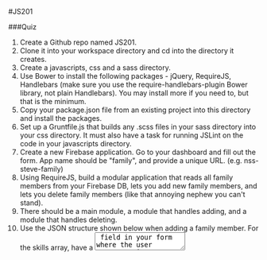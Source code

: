 #JS201

###Quiz
1. Create a Github repo named JS201.
2. Clone it into your workspace directory and cd into the directory it creates.
3. Create a javascripts, css and a sass directory.
4. Use Bower to install the following packages - jQuery, RequireJS, Handlebars (make sure you use the require-handlebars-plugin Bower library, not plain Handlebars). You may install more if you need to, but that is the minimum.
5. Copy your package.json file from an existing project into this directory and install the packages.
6. Set up a Gruntfile.js that builds any .scss files in your sass directory into your css directory. It must also have a task for running JSLint on the code in your javascripts directory.
7. Create a new Firebase application. Go to your dashboard and fill out the form. App name should be "family", and provide a unique URL. (e.g. nss-steve-family)
8. Using RequireJS, build a modular application that reads all family members from your Firebase DB, lets you add new family members, and lets you delete family members (like that annoying nephew you can't stand).
9. There should be a main module, a module that handles adding, and a module that handles deleting.
10. Use the JSON structure shown below when adding a family member. For the skills array, have a <textarea> field in your form where the user can enter in a comma-delimited list of skills that you will convert into an array.
11. Use a Handlebars template to create the DOM that lists all family members.
12. You can either use AJAX calls to handle all operations, or if you're comfortable with the Firebase native API, you can use that.
13. Commit early, commit often.
14. When completed, send your Github URL to your assigned TA (I'll announce who yours will be).

######Family member JSON stucture
```json
{
  "family": [
    {
      "name": "First Last",
      "age": 4,
      "gender": "male",
      "skills": [
        "burping",
        "farting",
        "inappropriate shouting",
        "tantrums"
      ]
    }
  ]
}
```json